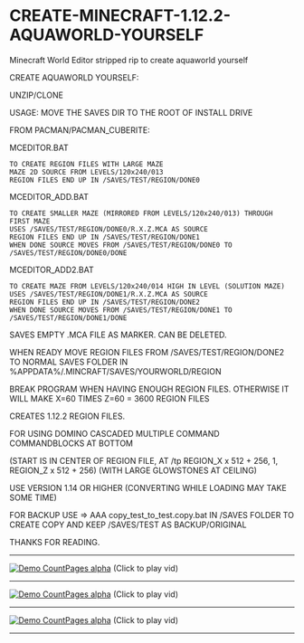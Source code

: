 # CREATE-MINECRAFT-1.12.2-AQUAWORLD-YOURSELF
Minecraft World Editor stripped rip to create aquaworld yourself

CREATE AQUAWORLD YOURSELF:

UNZIP/CLONE

USAGE: MOVE THE SAVES DIR TO THE ROOT OF INSTALL DRIVE

FROM PACMAN/PACMAN_CUBERITE:

MCEDITOR.BAT

	TO CREATE REGION FILES WITH LARGE MAZE
	MAZE 2D SOURCE FROM LEVELS/120x240/013
	REGION FILES END UP IN /SAVES/TEST/REGION/DONE0


MCEDITOR_ADD.BAT

	TO CREATE SMALLER MAZE (MIRRORED FROM LEVELS/120x240/013) THROUGH FIRST MAZE
	USES /SAVES/TEST/REGION/DONE0/R.X.Z.MCA AS SOURCE
	REGION FILES END UP IN /SAVES/TEST/REGION/DONE1
	WHEN DONE SOURCE MOVES FROM /SAVES/TEST/REGION/DONE0 TO /SAVES/TEST/REGION/DONE0/DONE


MCEDITOR_ADD2.BAT

	TO CREATE MAZE FROM LEVELS/120x240/014 HIGH IN LEVEL (SOLUTION MAZE)
	USES /SAVES/TEST/REGION/DONE1/R.X.Z.MCA AS SOURCE
	REGION FILES END UP IN /SAVES/TEST/REGION/DONE2
	WHEN DONE SOURCE MOVES FROM /SAVES/TEST/REGION/DONE1 TO /SAVES/TEST/REGION/DONE1/DONE

SAVES EMPTY .MCA FILE AS MARKER. CAN BE DELETED.

WHEN READY MOVE REGION FILES FROM /SAVES/TEST/REGION/DONE2 TO NORMAL SAVES FOLDER IN %APPDATA%/.MINCRAFT/SAVES/YOURWORLD/REGION

BREAK PROGRAM WHEN HAVING ENOUGH REGION FILES. OTHERWISE IT WILL MAKE X=60 TIMES Z=60 = 3600 REGION FILES

CREATES 1.12.2 REGION FILES.

FOR USING DOMINO CASCADED MULTIPLE COMMAND COMMANDBLOCKS AT BOTTOM

(START IS IN CENTER OF REGION FILE, AT /tp REGION_X x 512 + 256, 1, REGION_Z x 512 + 256) (WITH LARGE GLOWSTONES AT CEILING)

USE VERSION 1.14 OR HIGHER (CONVERTING WHILE LOADING MAY TAKE SOME TIME)

FOR BACKUP USE => AAA copy_test_to_test.copy.bat IN /SAVES FOLDER TO CREATE COPY AND KEEP /SAVES/TEST AS BACKUP/ORIGINAL

THANKS FOR READING.

***
[![Demo CountPages alpha](https://github.com/HakkaTjakka/AQUAWORLD/blob/main/Untitled.jpg)](https://www.youtube.com/embed/ec3Z_iEoSNw)
(Click to play vid)
***
[![Demo CountPages alpha](https://github.com/HakkaTjakka/AQUAWORLD/blob/main/Untitled2.jpg)](https://www.youtube.com/embed/Q0EHdVRxQAs)
(Click to play vid)
***
[![Demo CountPages alpha](https://github.com/HakkaTjakka/AQUAWORLD/blob/main/Untitled3.jpg)](https://www.youtube.com/embed/w0P11M29Mx8)
(Click to play vid)
***


